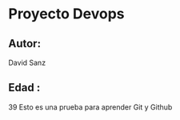 # Proyecto Devops
## Autor: 
David Sanz
## Edad : 
39
Esto es una prueba para aprender Git y Github 
